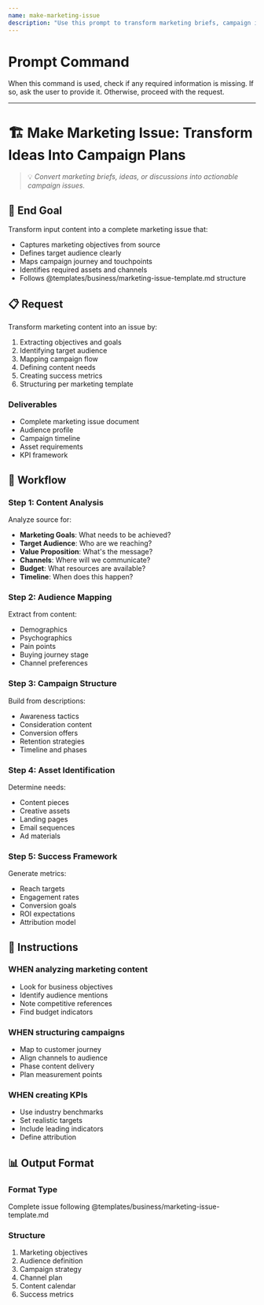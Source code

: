 ```yaml
---
name: make-marketing-issue
description: "Use this prompt to transform marketing briefs, campaign ideas, or strategy discussions into structured marketing issues."
---
```

# Prompt Command

When this command is used, check if any required information is missing. If so, ask the user to provide it. Otherwise, proceed with the request.

---


# 🏗️ Make Marketing Issue: Transform Ideas Into Campaign Plans
> 💡 *Convert marketing briefs, ideas, or discussions into actionable campaign issues.*

## 🎯 End Goal
Transform input content into a complete marketing issue that:
- Captures marketing objectives from source
- Defines target audience clearly
- Maps campaign journey and touchpoints
- Identifies required assets and channels
- Follows @templates/business/marketing-issue-template.md structure

## 📋 Request
Transform marketing content into an issue by:
1. Extracting objectives and goals
2. Identifying target audience
3. Mapping campaign flow
4. Defining content needs
5. Creating success metrics
6. Structuring per marketing template

### Deliverables
- Complete marketing issue document
- Audience profile
- Campaign timeline
- Asset requirements
- KPI framework

## 🔄 Workflow

### Step 1: Content Analysis
Analyze source for:
- **Marketing Goals**: What needs to be achieved?
- **Target Audience**: Who are we reaching?
- **Value Proposition**: What's the message?
- **Channels**: Where will we communicate?
- **Budget**: What resources are available?
- **Timeline**: When does this happen?

### Step 2: Audience Mapping
Extract from content:
- Demographics
- Psychographics
- Pain points
- Buying journey stage
- Channel preferences

### Step 3: Campaign Structure
Build from descriptions:
- Awareness tactics
- Consideration content
- Conversion offers
- Retention strategies
- Timeline and phases

### Step 4: Asset Identification
Determine needs:
- Content pieces
- Creative assets
- Landing pages
- Email sequences
- Ad materials

### Step 5: Success Framework
Generate metrics:
- Reach targets
- Engagement rates
- Conversion goals
- ROI expectations
- Attribution model

## 📏 Instructions

### WHEN analyzing marketing content
- Look for business objectives
- Identify audience mentions
- Note competitive references
- Find budget indicators

### WHEN structuring campaigns
- Map to customer journey
- Align channels to audience
- Phase content delivery
- Plan measurement points

### WHEN creating KPIs
- Use industry benchmarks
- Set realistic targets
- Include leading indicators
- Define attribution

## 📊 Output Format

### Format Type
Complete issue following @templates/business/marketing-issue-template.md

### Structure
1. Marketing objectives
2. Audience definition
3. Campaign strategy
4. Channel plan
5. Content calendar
6. Success metrics
